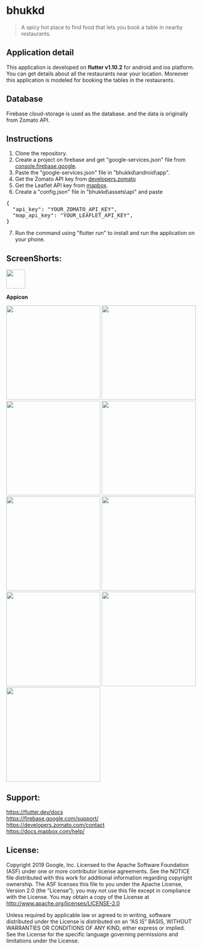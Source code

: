 # bhukkd 
> A spicy hot place to find food that lets you book a table in nearby restaurants.

## Application detail
This application is developed on **flutter v1.10.2** for android and ios platform. You can get details about all the restaurants near your location. Moreover this application is modeled for booking the tables in the restaurants.

## Database
Firebase cloud-storage is used as the database. and the data is originally from Zomato API.

## Instructions
1. Clone the repository.
2. Create a project on firebase and get "google-services.json" file from <a href="https://console.firebase.google.com/" width="250">  console.firebase.google</a>.
3. Paste the "google-services.json" file in "bhukkd\android\app\".
4. Get the Zomato API key from <a href="https://developers.zomato.com/api" width="250">developers.zomato</a>
5. Get the Leaflet API key from <a href="https://account.mapbox.com" width="250">mapbox</a>.
6. Create a "config.json" file in "bhukkd\assets\api\" and paste
<pre>
{
  "api_key": "YOUR_ZOMATO_API_KEY",
  "map_api_key": "YOUR_LEAFLET_API_KEY",
}
</pre>
7. Run the command using "flutter run" to install and run the application on your phone.
  

## ScreenShorts:
<p float="left">
  <a href="https://imgur.com/Mw28Pwg.jpg"><img src="https://imgur.com/Mw28Pwg.jpg" width="50"></a>
<p><b>Appicon</b></p>
  
<a href="https://imgur.com/HCjFdaJ.jpg" width="250"></a>
<a href="https://imgur.com/mEZhK1u.jpg"><img src="https://imgur.com/mEZhK1u.jpg" width="250"></a>
<a href="https://imgur.com/8VyUrSz.jpg"><img src="https://imgur.com/8VyUrSz.jpg" width="250"></a>
<a href="https://imgur.com/FvNqfKU.jpg"><img src="https://imgur.com/FvNqfKU.jpg" width="250"></a>
<a href="https://imgur.com/qT65auw.jpg"><img src="https://imgur.com/qT65auw.jpg" width="250"></a>
<a href="https://imgur.com/KA6Ne3g.jpg"><img src="https://imgur.com/KA6Ne3g.jpg" width="250"></a>
<a href="https://imgur.com/8nHHNkj.jpg"><img src="https://imgur.com/8nHHNkj.jpg" width="250"></a>
<a href="https://imgur.com/77z8SmG.jpg"><img src="https://imgur.com/77z8SmG.jpg" width="250"></a>
<a href="https://imgur.com/devAatO.jpg"><img src="https://imgur.com/devAatO.jpg" width="250"></a>
<a href="https://imgur.com/aBQs1GL.jpg"><img src="https://imgur.com/aBQs1GL.jpg" width="250"></a>
</p>

## Support:
https://flutter.dev/docs
<br>
https://firebase.google.com/support/
<br>
https://developers.zomato.com/contact
<br>
https://docs.mapbox.com/help/

## License:
Copyright 2019 Google, Inc. Licensed to the Apache Software Foundation (ASF) under one or more contributor license agreements. See the NOTICE file distributed with this work for additional information regarding copyright ownership. The ASF licenses this file to you under the Apache License, Version 2.0 (the “License”); you may not use this file except in compliance with the License. You may obtain a copy of the License at http://www.apache.org/licenses/LICENSE-2.0

Unless required by applicable law or agreed to in writing, software distributed under the License is distributed on an “AS IS” BASIS, WITHOUT WARRANTIES OR CONDITIONS OF ANY KIND, either express or implied. See the License for the specific language governing permissions and limitations under the License.
